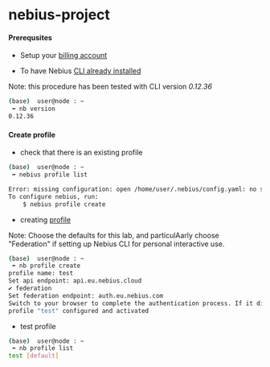 # nebius-project

#### Prerequsites

- Setup your [billing account](https://docs.nebius.com/signup-billing/sign-up)

- To have Nebius [CLI already installed](https://docs.nebius.com/cli/install)

Note: this procedure has been tested with CLI version *0.12.36*

```bash
(base)  user@node : ~
 ➡ nb version
0.12.36
```

#### Create profile
- check that there is an existing profile

```bash
(base)  user@node : ~
 ➡ nebius profile list

Error: missing configuration: open /home/user/.nebius/config.yaml: no such file or directory
To configure nebius, run:
	$ nebius profile create
 ```

- creating [profile](https://docs.nebius.com/cli/reference/profile/create)

Note: Choose the defaults for this lab, and particulAarly choose "Federation" if setting up Nebius CLI for personal interactive use.

```bash
(base)  user@node : ~
 ➡ nb profile create
profile name: test
Set api endpoint: api.eu.nebius.cloud
✔ federation
Set federation endpoint: auth.eu.nebius.com
Switch to your browser to complete the authentication process. If it did not open automatically, use the following link: https://auth.eu.nebius.com/oauth2/authorize?client_id=nebius-cli&code_challenge=32jgsqo5xi00nsgtg75w4XMG674VCDHEPaQUnuD6OfU&code_challenge_method=S256&redirect_uri=http%3A%2F%2F127.0.0.1%3A64692&response_type=code&scope=openid&state=maeC~~Prty6x8.TTRlLdwewwqnm5qGyK_zPP~
profile "test" configured and activated
```

- test profile
```bash
(base)  user@node : ~
 ➡ nb profile list
test [default]
 ```
